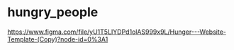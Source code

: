# hungry_people
https://www.figma.com/file/yU1T5LIYDPd1olAS999x9L/Hunger---Website-Template-(Copy)?node-id=0%3A1
